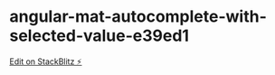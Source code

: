 # angular-mat-autocomplete-with-selected-value-e39ed1

[Edit on StackBlitz ⚡️](https://stackblitz.com/edit/angular-mat-autocomplete-with-selected-value-e39ed1)